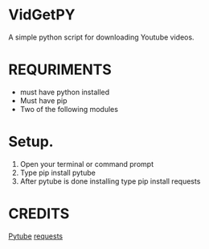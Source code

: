 # VidGetPY
A simple python script for downloading Youtube videos.

# REQURIMENTS
* must have python installed
* Must have pip
* Two of the following modules

# Setup.
1. Open your terminal or command prompt
2. Type pip install pytube
3. After pytube is done installing type pip install requests

# CREDITS
[Pytube](https://pytube.io/en/latest/)
[requests](https://requests.readthedocs.io/en/latest/)
